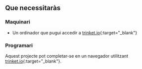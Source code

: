 ## Que necessitaràs

### Maquinari

+ Un ordinador que pugui accedir a [trinket.io](https://trinket.io){:target="_blank"}

### Programari

Aquest projecte pot completar-se en un navegador utilitzant [trinket.io](https://trinket.io){:target="_blank"}.